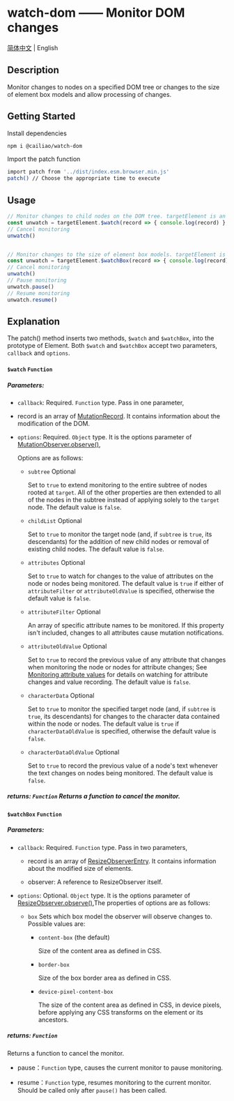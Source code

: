 # watch-dom —— Monitor DOM changes

[简体中文](../README.md) | English

## Description

Monitor changes to nodes on a specified DOM tree or changes to the size of element box models and allow processing of changes.

## Getting Started

Install dependencies

```bash
npm i @cailiao/watch-dom
```

Import the patch function

```bash
import patch from '../dist/index.esm.browser.min.js'
patch() // Choose the appropriate time to execute
```

## Usage

```javascript
// Monitor changes to child nodes on the DOM tree. targetElement is an instance of any built-in Element class, i.e., a DOM element.
const unwatch = targetElement.$watch(record => { console.log(record) }, { subtree: true, childList: true })
// Cancel monitoring
unwatch()


// Monitor changes to the size of element box models. targetElement is an instance of any built-in Element class, i.e., a DOM element.
const unwatch = targetElement.$watchBox(record => { console.log(record) }, { subtree: true, childList: true })
// Cancel monitoring
unwatch()
// Pause monitoring
unwatch.pause()
// Resume monitoring
unwatch.resume()
```



## Explanation

The patch() method inserts two methods, `$watch` and `$watchBox`, into the prototype of Element. Both `$watch` and `$watchBox` accept two parameters, `callback` and `options`.

#### `$watch` `Function`

##### Parameters:

- `callback`: Required. `Function` type. Pass in one parameter,

- record is an array of [MutationRecord](https://developer.mozilla.org/en-US/docs/Web/API/MutationRecord). It contains information about the modification of the DOM.

- `options`: Required. `Object` type. It is the options parameter of [MutationObserver.observe()](https://developer.mozilla.org/en-US/docs/Web/API/MutationObserver/observe),

  Options are as follows:

  - `subtree` Optional

    Set to `true` to extend monitoring to the entire subtree of nodes rooted at `target`. All of the other properties are then extended to all of the nodes in the subtree instead of applying solely to the `target` node. The default value is `false`.

  - `childList` Optional

    Set to `true` to monitor the target node (and, if `subtree` is `true`, its descendants) for the addition of new child nodes or removal of existing child nodes. The default value is `false`.

  - `attributes` Optional

    Set to `true` to watch for changes to the value of attributes on the node or nodes being monitored. The default value is `true` if either of `attributeFilter` or `attributeOldValue` is specified, otherwise the default value is `false`.

  - `attributeFilter` Optional

    An array of specific attribute names to be monitored. If this property isn't included, changes to all attributes cause mutation notifications.

  - `attributeOldValue` Optional

    Set to `true` to record the previous value of any attribute that changes when monitoring the node or nodes for attribute changes; See [Monitoring attribute values](https://developer.mozilla.org/en-US/docs/Web/API/MutationObserver#monitoring_attribute_values) for details on watching for attribute changes and value recording. The default value is `false`.

  - `characterData` Optional

    Set to `true` to monitor the specified target node (and, if `subtree` is `true`, its descendants) for changes to the character data contained within the node or nodes. The default value is `true` if `characterDataOldValue` is specified, otherwise the default value is `false`.

  - `characterDataOldValue` Optional

    Set to `true` to record the previous value of a node's text whenever the text changes on nodes being monitored. The default value is `false`.

##### returns: `Function` Returns a function to cancel the monitor.



#### `$watchBox` `Function`

##### Parameters:

- `callback`: Required. `Function` type. Pass in two parameters,

  - record is an array of [ResizeObserverEntry](https://developer.mozilla.org/en-US/docs/Web/API/ResizeObserverEntry). It contains information about the modified size of elements.

  - observer: A reference to ResizeObserver itself.

- `options`: Optional. `Object` type. It is the options parameter of [ResizeObserver.observe()](https://developer.mozilla.org/en-US/docs/Web/API/ResizeObserver/observe),The properties of options are as follows:

  - `box`  Sets which box model the observer will observe changes to. Possible values are:

    - `content-box` (the default)

      Size of the content area as defined in CSS.

    - `border-box`

      Size of the box border area as defined in CSS.

    - `device-pixel-content-box`

      The size of the content area as defined in CSS, in device pixels, before applying any CSS transforms on the element or its ancestors.

##### returns: `Function` 

Returns a function to cancel the monitor.

- pause：`Function` type, causes the current monitor to pause monitoring.

- resume：`Function` type, resumes monitoring to the current monitor. Should be called only after `pause()` has been called.
